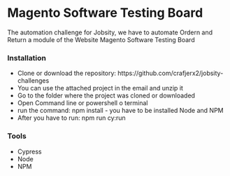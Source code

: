 <h1>Magento Software Testing Board</h1>

The automation challenge for Jobsity, we have to automate Ordern and Return a module of the Website Magento Software Testing Board

<h3>Installation</h3>
<ul>
  <li>Clone or download the repository: https://github.com/crafjerx2/jobsity-challenges</li>
  <li>You can use the attached project in the email and unzip it</li>
  <li>Go to the folder where the project was cloned or downloaded</li>
  <li>Open Command line or powershell o terminal</li>
  <li>run the command: npm install - you have to be installed Node and NPM</li>
  <li>After you have to run: npm run cy:run </li>
</ul>

<h3>Tools</h3>
<ul>
  <li>Cypress</li>
  <li>Node</li>
  <li>NPM</li>
</ul>
